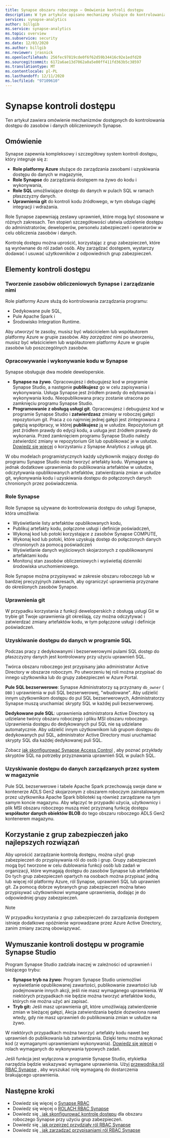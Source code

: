 ```yaml
---
title: Synapse obszaru roboczego — Omówienie kontroli dostępu
description: W tym artykule opisano mechanizmy służące do kontrolowania dostępu do obszaru roboczego Synapse oraz zasobów i artefaktów kodu, które zawiera.
services: synapse-analytics
author: billgib
ms.service: synapse-analytics
ms.topic: overview
ms.subservice: security
ms.date: 12/03/2020
ms.author: billgib
ms.reviewer: jrasnick
ms.openlocfilehash: 256fec97819cde0f6f62d59b34416c92e1edfd20
ms.sourcegitcommit: 6172a6ae13d7062a0a5e00ff411fd363b5c38597
ms.translationtype: MT
ms.contentlocale: pl-PL
ms.lasthandoff: 12/11/2020
ms.locfileid: "97109610"
---
```

# <a name="synapse-access-control"></a>Synapse kontroli dostępu 

Ten artykuł zawiera omówienie mechanizmów dostępnych do kontrolowania dostępu do zasobów i danych obliczeniowych Synapse.  

## <a name="overview"></a>Omówienie

Synapse zapewnia kompleksowy i szczegółowy system kontroli dostępu, który integruje się z: 
- **Role platformy Azure** służące do zarządzania zasobami i uzyskiwania dostępu do danych w magazynie, 
- **Role Synapse** do zarządzania dostępem na żywo do kodu i wykonywania, 
- **Role SQL** umożliwiające dostęp do danych w pulach SQL w ramach płaszczyzny danych. 
- **Uprawnienia git** do kontroli kodu źródłowego, w tym obsługa ciągłej integracji i wdrażania.  

Role Synapse zapewniają zestawy uprawnień, które mogą być stosowane w różnych zakresach. Ten stopień szczegółowości ułatwia udzielenie dostępu do administratorów, deweloperów, personelu zabezpieczeń i operatorów w celu obliczenia zasobów i danych.

Kontrolę dostępu można uprościć, korzystając z grup zabezpieczeń, które są wyrównane do ról zadań osób.  Aby zarządzać dostępem, wystarczy dodawać i usuwać użytkowników z odpowiednich grup zabezpieczeń.

## <a name="access-control-elements"></a>Elementy kontroli dostępu

### <a name="creating-and-managing-synapse-compute-resources"></a>Tworzenie zasobów obliczeniowych Synapse i zarządzanie nimi

Role platformy Azure służą do kontrolowania zarządzania programu: 
- Dedykowane pule SQL, 
- Pule Apache Spark i 
- Środowisko Integration Runtime. 

Aby *utworzyć* te zasoby, musisz być właścicielem lub współautorem platformy Azure w grupie zasobów.  Aby *zarządzać* nimi po utworzeniu, musisz być właścicielem lub współautorem platformy Azure w grupie zasobów lub poszczególnych zasobów. 

### <a name="developing-and-executing-code-in-synapse"></a>Opracowywanie i wykonywanie kodu w Synapse 

Synapse obsługuje dwa modele deweloperskie.

- **Synapse na żywo**.  Opracowujesz i debugujesz kod w programie Synapse Studio, a następnie **publikujesz** go w celu zapisywania i wykonywania.  Usługa Synapse jest źródłem prawdy do edytowania i wykonywania kodu.  Nieopublikowana pracy zostanie utracona po zamknięciu programu Synapse Studio.  
- **Programowanie z obsługą usługi git**. Opracowujesz i debugujesz kod w programie Synapse Studio i **zatwierdzasz** zmiany w roboczej gałęzi repozytorium git. Praca z co najmniej jednej gałęzi jest zintegrowana z gałęzią współpracy, w której **publikujesz** ją w usłudze.  Repozytorium git jest źródłem prawdy do edycji kodu, a usługa jest źródłem prawdy do wykonania. Przed zamknięciem programu Synapse Studio należy zatwierdzić zmiany w repozytorium Git lub opublikować je w usłudze. [Dowiedz się więcej](https://go.microsoft.com/fwlink/?linkid=2150100) o korzystaniu z Synapse Analytics z usługą git.

W obu modelach programistycznych każdy użytkownik mający dostęp do programu Synapse Studio może tworzyć artefakty kodu.  Wymagane są jednak dodatkowe uprawnienia do publikowania artefaktów w usłudze, odczytywania opublikowanych artefaktów, zatwierdzania zmian w usłudze git, wykonywania kodu i uzyskiwania dostępu do połączonych danych chronionych przez poświadczenia.

### <a name="synapse-roles"></a>Role Synapse

Role Synapse są używane do kontrolowania dostępu do usługi Synapse, która umożliwia: 
- Wyświetlanie listy artefaktów opublikowanych kodu, 
- Publikuj artefakty kodu, połączone usługi i definicje poświadczeń,
- Wykonaj kod lub potoki korzystające z zasobów Synapse COMPUTE,
- Wykonaj kod lub potoki, które uzyskują dostęp do połączonych danych chronionych za pomocą poświadczeń
- Wyświetlanie danych wyjściowych skojarzonych z opublikowanymi artefaktami kodu
- Monitoruj stan zasobów obliczeniowych i wyświetlaj dzienniki środowiska uruchomieniowego.

Role Synapse można przypisywać w zakresie obszaru roboczego lub w bardziej precyzyjnych zakresach, aby ograniczyć uprawnienia przyznane do określonych zasobów Synapse.

### <a name="git-permissions"></a>Uprawnienia git

W przypadku korzystania z funkcji deweloperskich z obsługą usługi Git w trybie git Twoje uprawnienia git określają, czy można odczytywać i zatwierdzać zmiany artefaktów kodu, w tym połączone usługi i definicje poświadczeń.   
   
### <a name="accessing-data-in-sql"></a>Uzyskiwanie dostępu do danych w programie SQL

Podczas pracy z dedykowanymi i bezserwerowymi pulami SQL dostęp do płaszczyzny danych jest kontrolowany przy użyciu uprawnień SQL. 

Twórca obszaru roboczego jest przypisany jako administrator Active Directory w obszarze roboczym.  Po utworzeniu tej roli można przypisać do innego użytkownika lub do grupy zabezpieczeń w Azure Portal.

**Pule SQL bezserwerowe**: Synapse Administratorzy są przyznany `db_owner` ( `DBO` ) uprawnienia w puli SQL bezserwerowej, "wbudowane". Aby udzielić innym użytkownikom dostępu do pul SQL bezserwerowych, Administratorzy Synapse muszą uruchamiać skrypty SQL w każdej puli bezserwerowej.  

**Dedykowane pule SQL**: uprawnienia administratora Active Directory są udzielane twórcy obszaru roboczego i pliku MSI obszaru roboczego.  Uprawnienia dostępu do dedykowanych pul SQL nie są udzielane automatycznie. Aby udzielić innym użytkownikom lub grupom dostępu do dedykowanych pul SQL, administrator Active Directory musi uruchamiać skrypty SQL dla każdej dedykowanej puli SQL.

Zobacz [jak skonfigurować Synapse Access Control](./how-to-set-up-access-control.md) , aby poznać przykłady skryptów SQL na potrzeby przyznawania uprawnień SQL w pulach SQL.  

 ### <a name="accessing-system-managed-data-in-storage"></a>Uzyskiwanie dostępu do danych zarządzanych przez system w magazynie

Pule SQL bezserwerowe i tabele Apache Spark przechowują swoje dane w kontenerze ADLS Gen2 skojarzonym z obszarem roboczym zainstalowanym przez użytkownika Apache Spark biblioteki są również zarządzane na tym samym koncie magazynu.  Aby włączyć te przypadki użycia, użytkownicy i plik MSI obszaru roboczego muszą mieć przyznaną funkcję dostępu **współautor danych obiektów BLOB** do tego obszaru roboczego ADLS Gen2 kontenerem magazynu.  

## <a name="using-security-groups-as-a-best-practice"></a>Korzystanie z grup zabezpieczeń jako najlepszych rozwiązań

Aby uprościć zarządzanie kontrolą dostępu, można użyć grup zabezpieczeń do przypisywania ról do osób i grup. Grupy zabezpieczeń mogą być tworzone w celu dublowania funkcji osób lub zadań w organizacji, które wymagają dostępu do zasobów Synapse lub artefaktów.  Do tych grup zabezpieczeń opartych na osobach można przypisać jedną lub więcej ról platformy Azure, ról Synapse, uprawnień SQL lub uprawnień git. Za pomocą dobrze wybranych grup zabezpieczeń można łatwo przypisywać użytkownikowi wymagane uprawnienia, dodając je do odpowiedniej grupy zabezpieczeń. 

>[!Note]
>W przypadku korzystania z grup zabezpieczeń do zarządzania dostępem istnieje dodatkowe opóźnienie wprowadzane przez Azure Active Directory, zanim zmiany zaczną obowiązywać. 

## <a name="access-control-enforcement-in-synapse-studio"></a>Wymuszanie kontroli dostępu w programie Synapse Studio

Program Synapse Studio zadziała inaczej w zależności od uprawnień i bieżącego trybu:
- **Synapse tryb na żywo:** Program Synapse Studio uniemożliwi wyświetlanie opublikowanej zawartości, publikowanie zawartości lub podejmowanie innych akcji, jeśli nie masz wymaganego uprawnienia.  W niektórych przypadkach nie będzie można tworzyć artefaktów kodu, których nie można użyć ani zapisać. 
- **Tryb git:** Jeśli masz uprawnienia git, które umożliwiają zatwierdzenie zmian w bieżącej gałęzi, Akcja zatwierdzania będzie dozwolona nawet wtedy, gdy nie masz uprawnień do publikowania zmian w usłudze na żywo.  

W niektórych przypadkach można tworzyć artefakty kodu nawet bez uprawnień do publikowania lub zatwierdzania.  Dzięki temu można wykonać kod (z wymaganymi uprawnieniami wykonywania). [Dowiedz się więcej](./synapse-workspace-understand-what-role-you-need.md) o rolach wymaganych do wykonywania typowych zadań. 

Jeśli funkcja jest wyłączona w programie Synapse Studio, etykietka narzędzia będzie wskazywać wymagane uprawnienia.  Użyj [przewodnika ról RBAC Synapse](./synapse-workspace-synapse-rbac-roles.md#synapse-rbac-actions-and-the-roles-that-permit-them) , aby wyszukać rolę wymaganą do dostarczenia brakującego uprawnienia.


## <a name="next-steps"></a>Następne kroki

- Dowiedz się więcej o [Synapse RBAC](./synapse-workspace-synapse-rbac.md)
- Dowiedz się więcej o [ROLACH RBAC Synapse](./synapse-workspace-synapse-rbac-roles.md)
- Dowiedz się [, jak skonfigurować kontrolę dostępu](./how-to-set-up-access-control.md) dla obszaru roboczego Synapse przy użyciu grup zabezpieczeń.
- Dowiedz się [, jak przejrzeć przydziały ról RBAC Synapse](./how-to-review-synapse-rbac-role-assignments.md)
- Dowiedz się [, jak zarządzać przypisaniami ról RBAC Synapse](./how-to-manage-synapse-rbac-role-assignments.md)